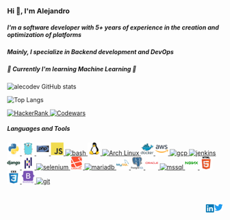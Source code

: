 ### Hi 👋, I'm Alejandro
##### I'm a software developer with 5+ years of experience in the creation and optimization of platforms
##### Mainly, I specialize in Backend development and DevOps

##### 🧠 *Currently I'm learning Machine Learning* 🤖

![alecodev GitHub stats](https://github-readme-stats.vercel.app/api?username=alecodev&count_private=true&show_icons=true&theme=gotham)

![Top Langs](https://github-readme-stats.vercel.app/api/top-langs/?username=alecodev&langs_count=5&layout=compact&theme=gotham)

<p align="left">
	<a href="https://www.hackerrank.com/alecodev" target="_blank" rel="noreferrer">
		<img src="https://img.shields.io/badge/-Hackerrank-2EC866?style=for-the-badge&logo=HackerRank&logoColor=white" alt="HackerRank"/>
	</a>
	<a href="https://www.codewars.com/users/alecodev" target="_blank" rel="noreferrer">
		<img src="https://www.codewars.com/users/alecodev/badges/micro" alt="Codewars"/>
	</a>
</p>

##### Languages and Tools
<p align="left">
	<a href="https://www.python.org" target="_blank" rel="noreferrer">
		<img src="https://raw.githubusercontent.com/devicons/devicon/master/icons/python/python-original.svg" alt="python" width="30" height="30"/>
	</a>
	<a href="https://go.dev" target="_blank" rel="noreferrer">
		<img src="https://raw.githubusercontent.com/devicons/devicon/master/icons/go/go-original.svg" alt="go" width="30" height="30"/>
	</a>
	<a href="https://www.php.net" target="_blank" rel="noreferrer">
		<img src="https://raw.githubusercontent.com/devicons/devicon/master/icons/php/php-original.svg" alt="php" width="30" height="30"/>
	</a>
	<a href="https://developer.mozilla.org/en-US/docs/Web/JavaScript" target="_blank" rel="noreferrer">
		<img src="https://raw.githubusercontent.com/devicons/devicon/master/icons/javascript/javascript-original.svg" alt="javascript" width="30" height="30"/>
	</a>
	<a href="https://www.gnu.org/software/bash" target="_blank" rel="noreferrer">
		<img src="https://www.vectorlogo.zone/logos/gnu_bash/gnu_bash-icon.svg" alt="bash" width="30" height="30"/>
	</a>
	<a href="https://www.linux.org" target="_blank" rel="noreferrer">
		<img src="https://raw.githubusercontent.com/devicons/devicon/master/icons/linux/linux-original.svg" alt="linux" width="30" height="30"/>
	</a>
	<a href="https://archlinux.org" target="_blank" rel="noreferrer">
		<img src="https://www.vectorlogo.zone/logos/archlinux/archlinux-icon.svg" alt="Arch Linux" width="30" height="30"/>
	</a>
	<a href="https://www.docker.com" target="_blank" rel="noreferrer">
		<img src="https://raw.githubusercontent.com/devicons/devicon/master/icons/docker/docker-original-wordmark.svg" alt="docker" width="30" height="30"/>
	</a>
	<a href="https://aws.amazon.com" target="_blank" rel="noreferrer">
		<img src="https://raw.githubusercontent.com/devicons/devicon/master/icons/amazonwebservices/amazonwebservices-original-wordmark.svg" alt="aws" width="30" height="30"/>
	</a>
	<a href="https://cloud.google.com" target="_blank" rel="noreferrer">
		<img src="https://www.vectorlogo.zone/logos/google_cloud/google_cloud-icon.svg" alt="gcp" width="30" height="30"/>
	</a>
	<a href="https://www.jenkins.io" target="_blank" rel="noreferrer">
		<img src="https://www.vectorlogo.zone/logos/jenkins/jenkins-icon.svg" alt="jenkins" width="30" height="30"/>
	</a>
	<a href="https://www.djangoproject.com" target="_blank" rel="noreferrer">
		<img src="https://raw.githubusercontent.com/devicons/devicon/master/icons/django/django-plain-wordmark.svg" alt="django" width="30" height="30"/>
	</a>
	<a href="https://pandas.pydata.org" target="_blank" rel="noreferrer">
		<img src="https://raw.githubusercontent.com/devicons/devicon/2ae2a900d2f041da66e950e4d48052658d850630/icons/pandas/pandas-original.svg" alt="pandas" width="30" height="30"/>
	</a>
	<a href="https://www.selenium.dev" target="_blank" rel="noreferrer">
		<img src="https://raw.githubusercontent.com/detain/svg-logos/780f25886640cef088af994181646db2f6b1a3f8/svg/selenium-logo.svg" alt="selenium" width="30" height="30"/>
	</a>
	<a href="https://laravel.com" target="_blank" rel="noreferrer">
		<img src="https://raw.githubusercontent.com/devicons/devicon/master/icons/laravel/laravel-plain-wordmark.svg" alt="laravel" width="30" height="30"/>
	</a>
	<a href="https://mariadb.org" target="_blank" rel="noreferrer">
		<img src="https://www.vectorlogo.zone/logos/mariadb/mariadb-icon.svg" alt="mariadb" width="30" height="30"/>
	</a>
	<a href="https://www.mysql.com" target="_blank" rel="noreferrer">
		<img src="https://raw.githubusercontent.com/devicons/devicon/master/icons/mysql/mysql-original-wordmark.svg" alt="mysql" width="30" height="30"/>
	</a>
	<a href="https://www.postgresql.org" target="_blank" rel="noreferrer">
		<img src="https://raw.githubusercontent.com/devicons/devicon/master/icons/postgresql/postgresql-original-wordmark.svg" alt="postgresql" width="30" height="30"/>
	</a>
	<a href="https://www.oracle.com" target="_blank" rel="noreferrer">
		<img src="https://raw.githubusercontent.com/devicons/devicon/master/icons/oracle/oracle-original.svg" alt="oracle" width="30" height="30"/>
	</a>
	<a href="https://www.microsoft.com/en-us/sql-server" target="_blank" rel="noreferrer">
		<img src="https://www.svgrepo.com/show/303229/microsoft-sql-server-logo.svg" alt="mssql" width="30" height="30"/>
	</a>
	<a href="https://www.nginx.com" target="_blank" rel="noreferrer">
		<img src="https://raw.githubusercontent.com/devicons/devicon/master/icons/nginx/nginx-original.svg" alt="nginx" width="30" height="30"/>
	</a>
	<a href="https://www.w3.org/html" target="_blank" rel="noreferrer">
		<img src="https://raw.githubusercontent.com/devicons/devicon/master/icons/html5/html5-original-wordmark.svg" alt="html5" width="30" height="30"/>
	</a>
	<a href="https://www.w3schools.com/css" target="_blank" rel="noreferrer">
		<img src="https://raw.githubusercontent.com/devicons/devicon/master/icons/css3/css3-original-wordmark.svg" alt="css3" width="30" height="30"/>
	</a>
	<a href="https://getbootstrap.com" target="_blank" rel="noreferrer">
		<img src="https://raw.githubusercontent.com/devicons/devicon/master/icons/bootstrap/bootstrap-plain-wordmark.svg" alt="bootstrap" width="30" height="30"/>
	</a>
	<a href="https://git-scm.com" target="_blank" rel="noreferrer">
		<img src="https://www.vectorlogo.zone/logos/git-scm/git-scm-icon.svg" alt="git" width="30" height="30"/>
	</a>
</p>

<br>

[<img align="right" src="https://raw.githubusercontent.com/devicons/devicon/master/icons/twitter/twitter-original.svg" alt="alecodev | Twitter" width="20px"/>](https://twitter.com/alecodev)
[<img align="right" src="https://raw.githubusercontent.com/devicons/devicon/master/icons/linkedin/linkedin-original.svg" alt="alecodev | Linkedin" width="20px"/>](https://linkedin.com/in/alecodev)

<!--
[<img align="right" src="https://www.vectorlogo.zone/logos/instagram/instagram-icon.svg" alt="alecodev | Instagram" width="20px"/>](https://instagram.com/alecodev)
-->
<!--
**alecodev/alecodev** is a ✨ _special_ ✨ repository because its `README.md` (this file) appears on your GitHub profile.

Here are some ideas to get you started:

- 🔭 I’m currently working on ...
- 🌱 I’m currently learning ...
- 👯 I’m looking to collaborate on ...
- 🤔 I’m looking for help with ...
- 💬 Ask me about ...
- 📫 How to reach me: ...
- 😄 Pronouns: ...
- ⚡ Fun fact: ...
-->